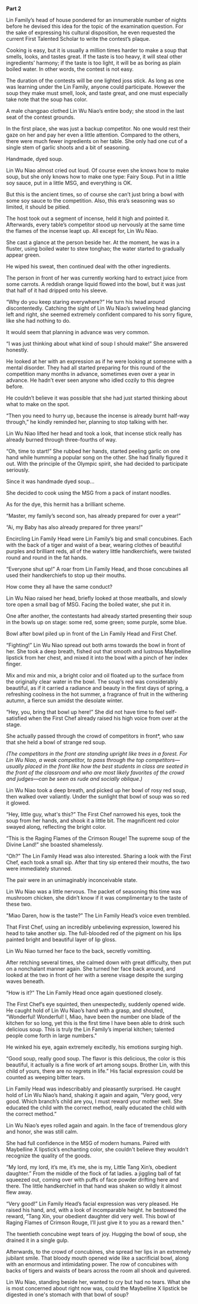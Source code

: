 **Part 2**

Lin Family’s head of house pondered for an innumerable number of nights before he devised this idea for the topic of the examination question. For the sake of expressing his cultural disposition, he even requested the current First Talented Scholar to write the contest’s plaque.

Cooking is easy, but it is usually a million times harder to make a soup that smells, looks, and tastes great. If the taste is too heavy, it will steal other ingredients’ harmony; if the taste is too light, it will be as boring as plain boiled water. In other words, the contest is not easy.

The duration of the contests will be one lighted joss stick. As long as one was learning under the Lin Family, anyone could participate. However the soup they make must smell, look, and taste great, and one must especially take note that the soup has color.

A male changpao clothed Lin Wu Niao’s entire body; she stood in the last seat of the contest grounds.

In the first place, she was just a backup competitor. No one would rest their gaze on her and pay her even a little attention. Compared to the others, there were much fewer ingredients on her table. She only had one cut of a single stem of garlic shoots and a bit of seasoning.

Handmade, dyed soup.

Lin Wu Niao almost cried out loud. Of course even she knows how to make soup, but she only knows how to make one type: Fairy Soup. Put in a little soy sauce, put in a little MSG, and everything is OK.

But this is the ancient times, so of course she can’t just bring a bowl with some soy sauce to the competition. Also, this era’s seasoning was so limited, it should be pitied.

The host took out a segment of incense, held it high and pointed it. Afterwards, every table’s competitor stood up nervously at the same time the flames of the incense leapt up. All except for, Lin Wu Niao.

She cast a glance at the person beside her. At the moment, he was in a fluster, using boiled water to stew tonghao; the water started to gradually appear green.

He wiped his sweat, then continued deal with the other ingredients.

The person in front of her was currently working hard to extract juice from some carrots. A reddish orange liquid flowed into the bowl, but it was just that half of it had dripped onto his sleeve.

“Why do you keep staring everywhere?” He turn his head around discontentedly. Catching the sight of Lin Wu Niao’s swiveling head glancing left and right, she seemed extremely confident compared to his sorry figure, like she had nothing to do.

It would seem that planning in advance was very common.

“I was just thinking about what kind of soup I should make!” She answered honestly.

He looked at her with an expression as if he were looking at someone with a mental disorder. They had all started preparing for this round of the competition many months in advance, sometimes even over a year in advance. He hadn’t ever seen anyone who idled cozily to this degree before.

He couldn’t believe it was possible that she had just started thinking about what to make on the spot.

“Then you need to hurry up, because the incense is already burnt half-way through,” he kindly reminded her, planning to stop talking with her.

Lin Wu Niao lifted her head and took a look, that incense stick really has already burned through three-fourths of way.

“Oh, time to start!” She rubbed her hands, started peeling garlic on one hand while humming a popular song on the other. She had finally figured it out. With the principle of the Olympic spirit, she had decided to participate seriously.

Since it was handmade dyed soup...

She decided to cook using the MSG from a pack of instant noodles.

As for the dye, this hermit has a brilliant scheme.

“Master, my family’s second son, has already prepared for over a year!”

“Ai, my Baby has also already prepared for three years!”

Encircling Lin Family Head were Lin Family’s big and small concubines. Each with the back of a tiger and waist of a bear, wearing clothes of beautiful purples and brilliant reds, all of the watery little handkerchiefs, were twisted round and round in the fat hands.

“Everyone shut up!” A roar from Lin Family Head, and those concubines all used their handkerchiefs to stop up their mouths.

How come they all have the same conduct?

Lin Wu Niao raised her head, briefly looked at those meatballs, and slowly tore open a small bag of MSG. Facing the boiled water, she put it in.

One after another, the contestants had already started presenting their soup in the bowls up on stage: some red, some green; some purple, some blue.

Bowl after bowl piled up in front of the Lin Family Head and First Chef.

“Fighting!” Lin Wu Niao spread out both arms towards the bowl in front of her. She took a deep breath, fished out that smooth and lustrous Maybelline lipstick from her chest, and mixed it into the bowl with a pinch of her index finger.

Mix and mix and mix, a bright color and oil floated up to the surface from the originally clear water in the bowl. The soup’s red was considerably beautiful, as if it carried a radiance and beauty in the first days of spring, a refreshing coolness in the hot summer, a fragrance of fruit in the withering autumn, a fierce sun amidst the desolate winter.

“Hey, you, bring that bowl up here!” She did not have time to feel self-satisfied when the First Chef already raised his high voice from over at the stage.

She actually passed through the crowd of competitors in front*, who saw that she held a bowl of strange red soup.

*(The competitors in the front are standing upright like trees in a forest. For Lin Wu Niao, a weak competitor, to pass through the top competitors—usually placed in the front like how the best students in class are seated in the front of the classroom and who are most likely favorites of the crowd and judges—can be seen as rude and socially oblique.)*

Lin Wu Niao took a deep breath, and picked up her bowl of rosy red soup, then walked over valiantly. Under the sunlight that bowl of soup was so red it glowed.

“Hey, little guy, what's this?” The First Chef narrowed his eyes, took the soup from her hands, and shook it a little bit. The magnificent red color swayed along, reflecting the bright color.

“This is the Raging Flames of the Crimson Rouge! The supreme soup of the Divine Land!” she boasted shamelessly.

“Oh?” The Lin Family Head was also interested. Sharing a look with the First Chef, each took a small sip. After that tiny sip entered their mouths, the two were immediately stunned.

The pair were in an unimaginably inconceivable state.

Lin Wu Niao was a little nervous. The packet of seasoning this time was mushroom chicken, she didn’t know if it was complimentary to the taste of these two.

"Miao Daren, how is the taste?” The Lin Family Head’s voice even trembled.

That First Chef, using an incredibly unbelieving expression, lowered his head to take another sip. The full-blooded red of the pigment on his lips painted bright and beautiful layer of lip gloss.

Lin Wu Niao turned her face to the back, secretly vomitting.

After retching several times, she calmed down with great difficulty, then put on a nonchalant manner again. She turned her face back around, and looked at the two in front of her with a serene visage despite the surging waves beneath.

“How is it?” The Lin Family Head once again questioned closely.

The First Chef’s eye squinted, then unexpectedly, suddenly opened wide. He caught hold of Lin Wu Niao’s hand with a grasp, and shouted, “Wonderful! Wonderful! I, Miao, have been the number one blade of the kitchen for so long, yet this is the first time I have been able to drink such delicious soup. This is truly the Lin Family’s imperial kitchen; talented people come forth in large numbers."

He winked his eye, again extremely excitedly, his emotions surging high.

“Good soup, really good soup. The flavor is this delicious, the color is this beautiful, it actually is a fine work of art among soups. Brother Lin, with this child of yours, there are no regrets in life.” His facial expression could be counted as weeping bitter tears.

Lin Family Head was indescribably and pleasantly surprised. He caught hold of Lin Wu Niao’s hand, shaking it again and again, “Very good, very good. Which branch’s child are you, I must reward your mother well. She educated the child with the correct method, really educated the child with the correct method.”

Lin Wu Niao’s eyes rolled again and again. In the face of tremendous glory and honor, she was still calm.

She had full confidence in the MSG of modern humans. Paired with Maybelline X lipstick’s enchanting color, she couldn't believe they wouldn’t recognize the quality of the goods.

“My lord, my lord, it’s me, it’s me, she is my, Little Tang Xin’s, obedient daughter.” From the middle of the flock of fat ladies. a jiggling ball of fat squeezed out, coming over with puffs of face powder drifting here and there. The little handkerchief in that hand was shaken so wildly it almost flew away.

“Very good!” Lin Family Head’s facial expression was very pleased. He raised his hand, and, with a look of incomparable height. he bestowed the reward, “Tang Xin, your obedient daughter did very well. This bowl of Raging Flames of Crimson Rouge, I’ll just give it to you as a reward then."

The twentieth concubine wept tears of joy. Hugging the bowl of soup, she drained it in a single gulp.

Afterwards, to the crowd of concubines, she spread her lips in an extremely jubilant smile. That bloody mouth opened wide like a sacrificial bowl, along with an enormous and intimidating power. The row of concubines with backs of tigers and waists of bears across the room all shook and quivered.

Lin Wu Niao, standing beside her, wanted to cry but had no tears. What she is most concerned about right now was, could the Maybelline X lipstick be digested in one's stomach with that bowl of soup?

